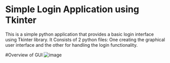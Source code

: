 # Simple Login Application using Tkinter
This is a simple python application that provides a basic login interface using Tkinter library. It Consists of 2 python files: One creating the graphical user interface
and the other for handling the login functionality.

#Overview of GUI
![image](https://github.com/kada2004/Simple-Login-python-Script-using-tkinter/assets/117305234/c5d23aef-e2e4-455e-b661-6e74fd76c1e4)


